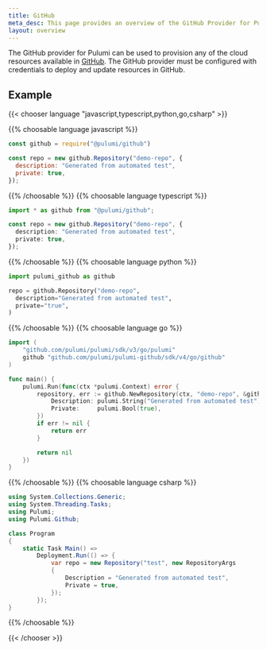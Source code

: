 ```yaml
---
title: GitHub
meta_desc: This page provides an overview of the GitHub Provider for Pulumi.
layout: overview
---
```


The GitHub provider for Pulumi can be used to provision any of the cloud resources available in [GitHub](https://github.com/).
The GitHub provider must be configured with credentials to deploy and update resources in GitHub.

## Example

{{< chooser language "javascript,typescript,python,go,csharp" >}}

{{% choosable language javascript %}}

```javascript
const github = require("@pulumi/github")

const repo = new github.Repository("demo-repo", {
  description: "Generated from automated test",
  private: true,
});
```

{{% /choosable %}}
{{% choosable language typescript %}}

```typescript
import * as github from "@pulumi/github";

const repo = new github.Repository("demo-repo", {
  description: "Generated from automated test",
  private: true,
});
```

{{% /choosable %}}
{{% choosable language python %}}

```python
import pulumi_github as github

repo = github.Repository("demo-repo",
  description="Generated from automated test",
  private="true",
)
```

{{% /choosable %}}
{{% choosable language go %}}

```go
import (
	"github.com/pulumi/pulumi/sdk/v3/go/pulumi"
	github "github.com/pulumi/pulumi-github/sdk/v4/go/github"
)

func main() {
	pulumi.Run(func(ctx *pulumi.Context) error {
		repository, err := github.NewRepository(ctx, "demo-repo", &github.RepositoryArgs{
			Description: pulumi.String("Generated from automated test"),
			Private:     pulumi.Bool(true),
		})
		if err != nil {
			return err
		}

		return nil
	})
}

```

{{% /choosable %}}
{{% choosable language csharp %}}

```csharp
using System.Collections.Generic;
using System.Threading.Tasks;
using Pulumi;
using Pulumi.Github;

class Program
{
    static Task Main() =>
        Deployment.Run(() => {
            var repo = new Repository("test", new RepositoryArgs
            {
                Description = "Generated from automated test",
                Private = true,
            });
        });
}
```

{{% /choosable %}}

{{< /chooser >}}
